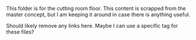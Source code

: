 This folder is for the cutting room floor. This content is scrapped from the master concept, but I am keeping it around in case there is anything useful.

Should likely remove any links here. Maybe I can use a specific tag for these files?